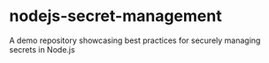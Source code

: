 # nodejs-secret-management

A demo repository showcasing best practices for securely managing secrets in Node.js
